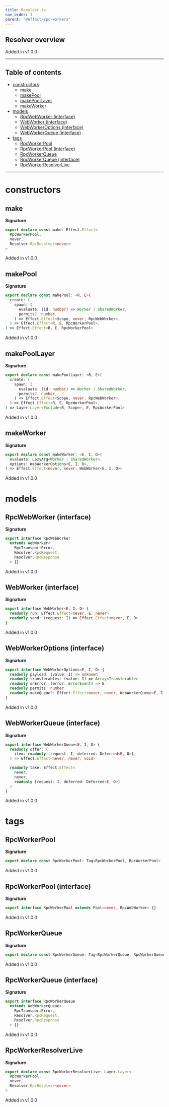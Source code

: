 ```yaml
---
title: Resolver.ts
nav_order: 3
parent: "@effect/rpc-workers"
---
```


## Resolver overview

Added in v1.0.0

---

<h2 class="text-delta">Table of contents</h2>

- [constructors](#constructors)
  - [make](#make)
  - [makePool](#makepool)
  - [makePoolLayer](#makepoollayer)
  - [makeWorker](#makeworker)
- [models](#models)
  - [RpcWebWorker (interface)](#rpcwebworker-interface)
  - [WebWorker (interface)](#webworker-interface)
  - [WebWorkerOptions (interface)](#webworkeroptions-interface)
  - [WebWorkerQueue (interface)](#webworkerqueue-interface)
- [tags](#tags)
  - [RpcWorkerPool](#rpcworkerpool)
  - [RpcWorkerPool (interface)](#rpcworkerpool-interface)
  - [RpcWorkerQueue](#rpcworkerqueue)
  - [RpcWorkerQueue (interface)](#rpcworkerqueue-interface)
  - [RpcWorkerResolverLive](#rpcworkerresolverlive)

---

# constructors

## make

**Signature**

```ts
export declare const make: Effect.Effect<
  RpcWorkerPool,
  never,
  Resolver.RpcResolver<never>
>
```

Added in v1.0.0

## makePool

**Signature**

```ts
export declare const makePool: <R, E>(
  create: (
    spawn: (
      evaluate: (id: number) => Worker | SharedWorker,
      permits?: number,
    ) => Effect.Effect<Scope, never, RpcWebWorker>,
  ) => Effect.Effect<R, E, RpcWorkerPool>,
) => Effect.Effect<R, E, RpcWorkerPool>
```

Added in v1.0.0

## makePoolLayer

**Signature**

```ts
export declare const makePoolLayer: <R, E>(
  create: (
    spawn: (
      evaluate: (id: number) => Worker | SharedWorker,
      permits?: number,
    ) => Effect.Effect<Scope, never, RpcWebWorker>,
  ) => Effect.Effect<R, E, RpcWorkerPool>,
) => Layer.Layer<Exclude<R, Scope>, E, RpcWorkerPool>
```

Added in v1.0.0

## makeWorker

**Signature**

```ts
export declare const makeWorker: <E, I, O>(
  evaluate: LazyArg<Worker | SharedWorker>,
  options: WebWorkerOptions<E, I, O>,
) => Effect.Effect<never, never, WebWorker<E, I, O>>
```

Added in v1.0.0

# models

## RpcWebWorker (interface)

**Signature**

```ts
export interface RpcWebWorker
  extends WebWorker<
    RpcTransportError,
    Resolver.RpcRequest,
    Resolver.RpcResponse
  > {}
```

Added in v1.0.0

## WebWorker (interface)

**Signature**

```ts
export interface WebWorker<E, I, O> {
  readonly run: Effect.Effect<never, E, never>
  readonly send: (request: I) => Effect.Effect<never, E, O>
}
```

Added in v1.0.0

## WebWorkerOptions (interface)

**Signature**

```ts
export interface WebWorkerOptions<E, I, O> {
  readonly payload: (value: I) => unknown
  readonly transferables: (value: I) => Array<Transferable>
  readonly onError: (error: ErrorEvent) => E
  readonly permits: number
  readonly makeQueue?: Effect.Effect<never, never, WebWorkerQueue<E, I, O>>
}
```

Added in v1.0.0

## WebWorkerQueue (interface)

**Signature**

```ts
export interface WebWorkerQueue<E, I, O> {
  readonly offer: (
    item: readonly [request: I, deferred: Deferred<E, O>],
  ) => Effect.Effect<never, never, void>

  readonly take: Effect.Effect<
    never,
    never,
    readonly [request: I, deferred: Deferred<E, O>]
  >
}
```

Added in v1.0.0

# tags

## RpcWorkerPool

**Signature**

```ts
export declare const RpcWorkerPool: Tag<RpcWorkerPool, RpcWorkerPool>
```

Added in v1.0.0

## RpcWorkerPool (interface)

**Signature**

```ts
export interface RpcWorkerPool extends Pool<never, RpcWebWorker> {}
```

Added in v1.0.0

## RpcWorkerQueue

**Signature**

```ts
export declare const RpcWorkerQueue: Tag<RpcWorkerQueue, RpcWorkerQueue>
```

Added in v1.0.0

## RpcWorkerQueue (interface)

**Signature**

```ts
export interface RpcWorkerQueue
  extends WebWorkerQueue<
    RpcTransportError,
    Resolver.RpcRequest,
    Resolver.RpcResponse
  > {}
```

Added in v1.0.0

## RpcWorkerResolverLive

**Signature**

```ts
export declare const RpcWorkerResolverLive: Layer.Layer<
  RpcWorkerPool,
  never,
  Resolver.RpcResolver<never>
>
```

Added in v1.0.0
